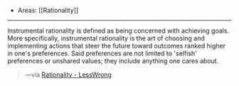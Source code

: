 
- Areas: [[Rationality]]

---

Instrumental rationality is defined as being concerned with achieving goals. More specifically, instrumental rationality is the art of choosing and implementing actions that steer the future toward outcomes ranked higher in one's preferences. Said preferences are not limited to 'selfish' preferences or unshared values; they include anything one cares about.

> —via [Rationality - LessWrong](https://www.lesswrong.com/tag/rationality)
